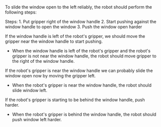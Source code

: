 To slide the window open to the left reliably, the robot should perform the following steps:

Steps: 1. Put gripper right of the window handle 2. Start pushing against the window handle to open the window 3. Push the window open harder

If the window handle is left of the robot's gripper, we should move the gripper near the window handle to start pushing.

- When the window handle is left of the robot's gripper and the robot's gripper is not near the window handle, the robot should move gripper to the right of the window handle.

If the robot's gripper is near the window handle we can probably slide the window open now by moving the gripper left.

- When the robot's gripper is near the window handle, the robot should slide window left.

If the robot's gripper is starting to be behind the window handle, push harder.

- When the robot's gripper is behind the window handle, the robot should push window left harder.